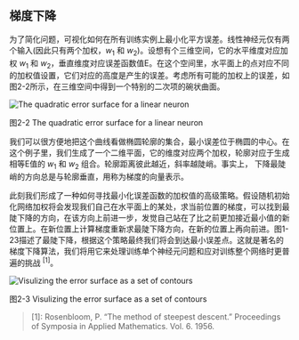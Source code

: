 ## 梯度下降
为了简化问题，可视化如何在所有训练实例上最小化平方误差。线性神经元仅有两个输入(因此只有两个加权，$w_1$ 和 $w_2$)。设想有个三维空间，它的水平维度对应加权 $w_1$ 和 $w_2$，垂直维度对应误差函数值E。在这个空间里，水平面上的点对应不同的加权值设置，它们对应的高度是产生的误差。考虑所有可能的加权上的误差，如图2-2所示，在三维空间中得到一个特别的二次项的碗状曲面。

![The quadratic error surface for a linear neuron](https://github.com/lucasbyAI/Fundamental_of_Deep_Learning_ZH/blob/master/images_folder/Fig2-2.png?raw=true)

图2-2 The quadratic error surface for a linear neuron

我们可以很方便地把这个曲线看做椭圆轮廓的集合，最小误差位于椭圆的中心。在这个例子里，我们生成了一个二维平面，它的维度对应两个加权，轮廓对应于生成相等E值的 $w_1$ 和 $w_2$ 组合。轮廓距离彼此越近，斜率越陡峭。事实上， 下降最陡峭的方向总是与轮廓垂直，用称为梯度的向量表示。

此刻我们形成了一种如何寻找最小化误差函数的加权值的高级策略。假设随机初始化网络加权将会发现我们自己在水平面上的某处，求当前位置的梯度，可以找到最陡下降的方向，在该方向上前进一步，发觉自己站在了比之前更加接近最小值的新位置上。在新位置上计算梯度重新求最陡下降方向，在新的位置上再向前进。图1-23描述了最陡下降，根据这个策略最终我们将会到达最小误差点。这就是著名的梯度下降算法，我们将用它来处理训练单个神经元问题和应对训练整个网络时更普遍的挑战 $^{[1]}$。

![Visulizing the error surface as a set of contours](https://github.com/lucasbyAI/Fundamental_of_Deep_Learning_ZH/blob/master/images_folder/Fig2-3.png?raw=true)

图2-3 Visulizing the error surface as a set of contours

> [1]: Rosenbloom, P. “The method of steepest descent.” Proceedings of Symposia in Applied Mathematics. Vol. 6. 1956.
